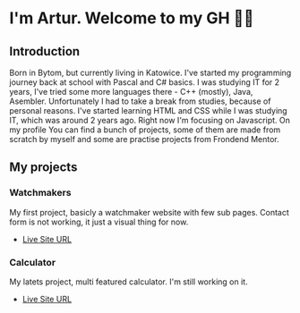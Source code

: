 # I'm Artur. Welcome to my GH 🙋‍♂️

## Introduction
Born in Bytom, but currently living in Katowice. 
I've started my programming journey back at school with Pascal and C# basics. 
I was studying IT for 2 years, I've tried some more languages there - C++ (mostly), Java, Asembler. Unfortunately I had to take a break from studies, because of personal reasons. 
I've started learning HTML and CSS while I was studying IT, which was around 2 years ago. Right now I'm focusing on Javascript.
On my profile You can find a bunch of projects, some of them are made from scratch by myself and some are practise projects from Frondend Mentor. 

## My projects
### Watchmakers
My first project, basicly a watchmaker website with few sub pages. Contact form is not working, it just a visual thing for now.
- [Live Site URL](https://watchmakers-nomad.netlify.app)

### Calculator
My latets project, multi featured calculator. I'm still working on it.
- [Live Site URL](https://multicalculator-nomad.netlify.app)
